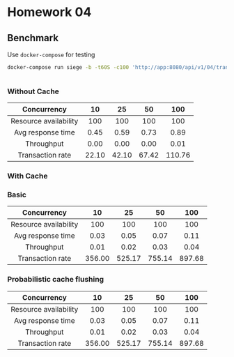 # Homework 04

## Benchmark

Use `docker-compose` for testing

```bash
docker-compose run siege -b -t60S -c100 'http://app:8080/api/v1/04/transactions'
```

```bash

```

### Without Cache

| Concurrency           | 10     | 25      | 50      | 100     |
|:---------------------:|:------:|:-------:|:-------:|:-------:|
| Resource availability | 100    | 100     | 100     | 100     |
| Avg response time     | 0.45   | 0.59    | 0.73    | 0.89    |
| Throughput            | 0.00   | 0.00    | 0.00    | 0.01    |
| Transaction rate      | 22.10  | 42.10   | 67.42   | 110.76  |

### With Cache

### Basic

| Concurrency           | 10      | 25      | 50      | 100    |
|:---------------------:|:-------:|:-------:|:-------:|:------:|
| Resource availability | 100     | 100     | 100     | 100    |
| Avg response time     | 0.03    | 0.05    | 0.07    | 0.11   |
| Throughput            | 0.01    | 0.02    | 0.03    | 0.04   |
| Transaction rate      | 356.00  | 525.17  | 755.14  | 897.68 |

### Probabilistic cache flushing

| Concurrency           | 10      | 25      | 50      | 100    |
|:---------------------:|:-------:|:-------:|:-------:|:------:|
| Resource availability | 100     | 100     | 100     | 100    |
| Avg response time     | 0.03    | 0.05    | 0.07    | 0.11   |
| Throughput            | 0.01    | 0.02    | 0.03    | 0.04   |
| Transaction rate      | 356.00  | 525.17  | 755.14  | 897.68 |
